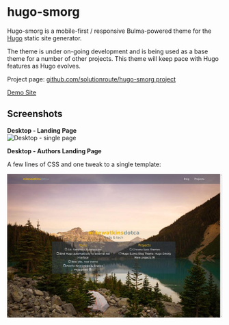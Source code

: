 # hugo-smorg

Hugo-smorg is a mobile-first / responsive Bulma-powered theme for the [Hugo](https://gohugo.io/) static site generator. 

The theme is under on-going development and is being used as a base theme for
a number of other projects. This theme will keep pace with Hugo features as
Hugo evolves.

Project page: [github.com/solutionroute/hugo-smorg project](https://github.com/solutionroute/hugo-smorg) 

[Demo Site](https://solutionroute.github.io/demo/hugo-smorg/)

## Screenshots

**Desktop - Landing Page**  
![Desktop - single page](https://github.com/solutionroute/hugo-smorg/raw/master/images/tn.png)

**Desktop - Authors Landing Page** 

A few lines of CSS and one tweak to a single template:

![Desktop - single page](altlanding-tn.jpg)

